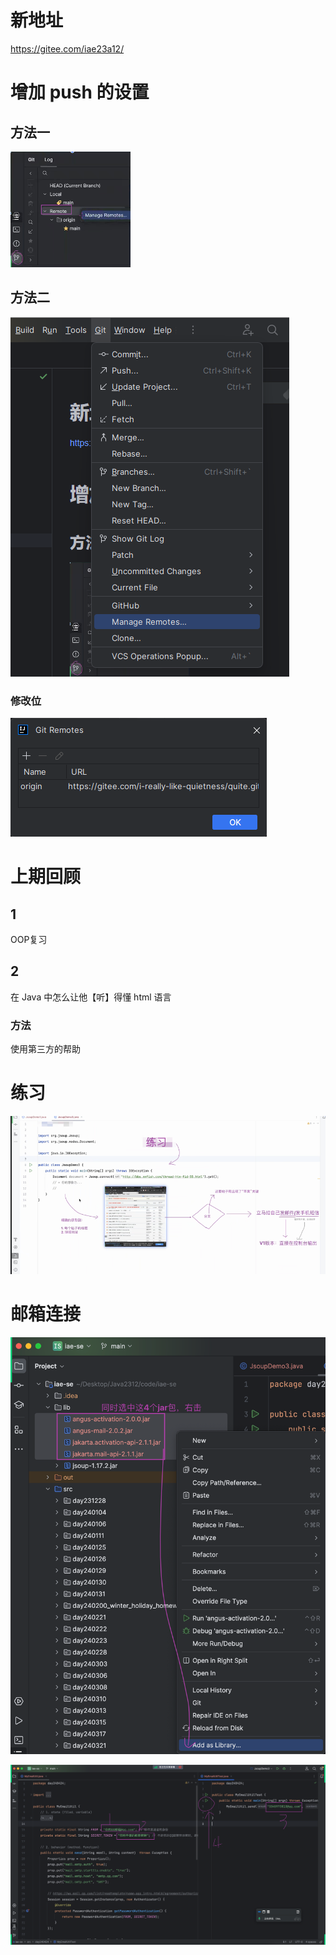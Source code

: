 # 新地址

https://gitee.com/iae23a12/

# 增加 push 的设置

## 方法一

![img.png](img.png)

## 方法二

![img_1.png](img_1.png)

### 修改位

![img_2.png](img_2.png)

# 上期回顾

## 1

OOP复习

## 2

在 Java 中怎么让他【听】得懂 html 语言

### 方法

使用第三方的帮助

# 练习

![img_3.png](img_3.png)

# 邮箱连接

![png01.png](png01.png)

![png002.png](png002.png)
